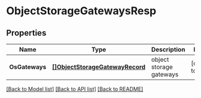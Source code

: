 # ObjectStorageGatewaysResp

## Properties
Name | Type | Description | Notes
------------ | ------------- | ------------- | -------------
**OsGateways** | [**[]ObjectStorageGatewayRecord**](ObjectStorageGatewayRecord.md) | object storage gateways | [default to null]

[[Back to Model list]](../README.md#documentation-for-models) [[Back to API list]](../README.md#documentation-for-api-endpoints) [[Back to README]](../README.md)


